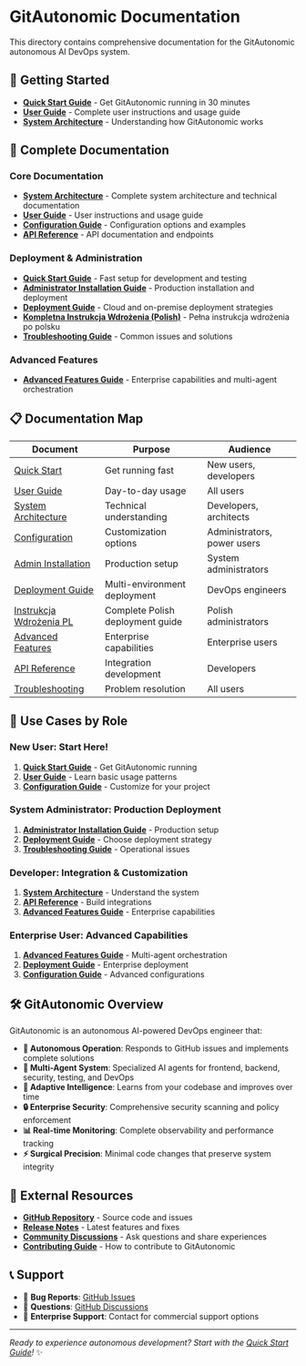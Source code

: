 # GitAutonomic Documentation

This directory contains comprehensive documentation for the GitAutonomic autonomous AI DevOps system.

## 🚀 Getting Started

- **[Quick Start Guide](quick-start.md)** - Get GitAutonomic running in 30 minutes
- **[User Guide](user-guide.md)** - Complete user instructions and usage guide
- **[System Architecture](system-architecture.md)** - Understanding how GitAutonomic works

## 📖 Complete Documentation

### Core Documentation
- **[System Architecture](system-architecture.md)** - Complete system architecture and technical documentation
- **[User Guide](user-guide.md)** - User instructions and usage guide
- **[Configuration Guide](configuration.md)** - Configuration options and examples
- **[API Reference](api-reference.md)** - API documentation and endpoints

### Deployment & Administration
- **[Quick Start Guide](quick-start.md)** - Fast setup for development and testing
- **[Administrator Installation Guide](admin-installation.md)** - Production installation and deployment
- **[Deployment Guide](deployment-guide.md)** - Cloud and on-premise deployment strategies
- **[Kompletna Instrukcja Wdrożenia (Polish)](instrukcja-wdrożenia-pl.md)** - Pełna instrukcja wdrożenia po polsku
- **[Troubleshooting Guide](troubleshooting.md)** - Common issues and solutions

### Advanced Features
- **[Advanced Features Guide](advanced-features.md)** - Enterprise capabilities and multi-agent orchestration

## 📋 Documentation Map

| Document | Purpose | Audience |
|----------|---------|----------|
| [Quick Start](quick-start.md) | Get running fast | New users, developers |
| [User Guide](user-guide.md) | Day-to-day usage | All users |
| [System Architecture](system-architecture.md) | Technical understanding | Developers, architects |
| [Configuration](configuration.md) | Customization options | Administrators, power users |
| [Admin Installation](admin-installation.md) | Production setup | System administrators |
| [Deployment Guide](deployment-guide.md) | Multi-environment deployment | DevOps engineers |
| [Instrukcja Wdrożenia PL](instrukcja-wdrożenia-pl.md) | Complete Polish deployment guide | Polish administrators |
| [Advanced Features](advanced-features.md) | Enterprise capabilities | Enterprise users |
| [API Reference](api-reference.md) | Integration development | Developers |
| [Troubleshooting](troubleshooting.md) | Problem resolution | All users |

## 🎯 Use Cases by Role

### **New User**: Start Here!
1. **[Quick Start Guide](quick-start.md)** - Get GitAutonomic running
2. **[User Guide](user-guide.md)** - Learn basic usage patterns
3. **[Configuration Guide](configuration.md)** - Customize for your project

### **System Administrator**: Production Deployment
1. **[Administrator Installation Guide](admin-installation.md)** - Production setup
2. **[Deployment Guide](deployment-guide.md)** - Choose deployment strategy
3. **[Troubleshooting Guide](troubleshooting.md)** - Operational issues

### **Developer**: Integration & Customization
1. **[System Architecture](system-architecture.md)** - Understand the system
2. **[API Reference](api-reference.md)** - Build integrations
3. **[Advanced Features Guide](advanced-features.md)** - Enterprise capabilities

### **Enterprise User**: Advanced Capabilities
1. **[Advanced Features Guide](advanced-features.md)** - Multi-agent orchestration
2. **[Deployment Guide](deployment-guide.md)** - Enterprise deployment
3. **[Configuration Guide](configuration.md)** - Advanced configurations

## 🛠️ GitAutonomic Overview

GitAutonomic is an autonomous AI-powered DevOps engineer that:

- **🤖 Autonomous Operation**: Responds to GitHub issues and implements complete solutions
- **🔧 Multi-Agent System**: Specialized AI agents for frontend, backend, security, testing, and DevOps
- **🧠 Adaptive Intelligence**: Learns from your codebase and improves over time  
- **🔒 Enterprise Security**: Comprehensive security scanning and policy enforcement
- **📊 Real-time Monitoring**: Complete observability and performance tracking
- **⚡ Surgical Precision**: Minimal code changes that preserve system integrity

## 🔗 External Resources

- **[GitHub Repository](https://github.com/arturwyroslak/gitautonomic)** - Source code and issues
- **[Release Notes](https://github.com/arturwyroslak/gitautonomic/releases)** - Latest features and fixes
- **[Community Discussions](https://github.com/arturwyroslak/gitautonomic/discussions)** - Ask questions and share experiences
- **[Contributing Guide](../CONTRIBUTING.md)** - How to contribute to GitAutonomic

## 📞 Support

- 🐛 **Bug Reports**: [GitHub Issues](https://github.com/arturwyroslak/gitautonomic/issues)
- 💬 **Questions**: [GitHub Discussions](https://github.com/arturwyroslak/gitautonomic/discussions)
- 📧 **Enterprise Support**: Contact for commercial support options

---

*Ready to experience autonomous development? Start with the [Quick Start Guide](quick-start.md)!* ✨